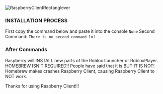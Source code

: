 ![RaspberryClientRectanglever](https://github.com/samxCoding/Raspberry_Client/assets/100733048/c91fe7c0-fafe-4017-91ba-b31287079d73)


### INSTALLATION PROCESS
First copy the command below and paste it into the console
```None```
Second Command:
```There is no second command lol```
### After Commands
Raspberry will INSTALL new parts of the Roblox Launcher or RobloxPlayer.
HOMEBREW ISN'T REQUIRED!!
People have said that it is BUT IT IS NOT! Homebrew makes crashes Raspberry Client, causing Raspberry Client to NOT work.

Thanks for using Raspberry Client!!!

